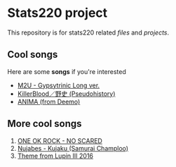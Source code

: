 # Stats220 project
This repository is for stats220 related *files* and *projects*.

## Cool songs
Here are some **songs** if you're interested
- [M2U - Gypsytrinic Long ver.](https://soundcloud.com/m2ustudio/m2u-gypsytronic-long-ver?utm_source=clipboard&utm_medium=text&utm_campaign=social_sharing)
- [KillerBlood／野史 (Pseudohistory)](https://www.youtube.com/watch?v=o-1GFlqTooc)
- [ANIMA (from Deemo)](https://www.youtube.com/watch?v=don_p8iPYoQ)

## More cool songs
1. [ONE OK ROCK - NO SCARED](https://www.youtube.com/watch?v=qKW4lqj2cNU)
2. [Nujabes - Kujaku (Samurai Champloo)](https://www.youtube.com/watch?v=SGf3XFkK8RQ)
3. [Theme from Lupin III 2016](https://www.youtube.com/watch?v=WABEU3YUsdc)
